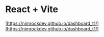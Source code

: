 # React + Vite

[https://nimrockdev.github.io/dashboard_t1/](https://nimrockdev.github.io/dashboard_t1/)
